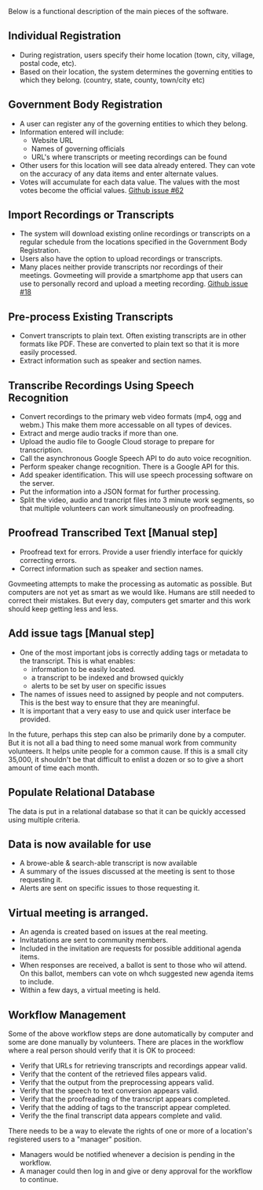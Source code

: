 Below is a functional description of the main pieces of the software.

## Individual Registration

- During registration, users specify their home location (town, city, village, postal code, etc).
- Based on their location, the system determines the governing entities to which they belong. (country, state, county, town/city etc)

## Government Body Registration

- A user can register any of the governing entities to which they belong.
- Information entered will include:
  - Website URL
  - Names of governing officials
  - URL's where transcripts or meeting recordings can be found
- Other users for this location will see data already entered. They can vote on the accuracy of any data items and enter alternate values.
- Votes will accumulate for each data value. The values with the most votes become the official values.
  <a href="https://github.com/govmeeting/govmeeting/issues/62">Github issue #62</a>

## Import Recordings or Transcripts

- The system will download existing online recordings or transcripts on a regular schedule from the locations specified in the Government Body Registration.
- Users also have the option to upload recordings or transcripts.
- Many places neither provide transcripts nor recordings of their meetings.
  Govmeeting will provide a smartphome app that users can use to
  personally record and upload a meeting recording.
  <a href="https://github.com/govmeeting/govmeeting/issues/18">Github issue #18</a>

## Pre-process Existing Transcripts

- Convert transcripts to plain text. Often existing transcripts are in other formats like PDF. These are converted to plain text so that it is more easily processed.
- Extract information such as speaker and section names.

## Transcribe Recordings Using Speech Recognition

- Convert recordings to the primary web video formats (mp4, ogg and webm.) This make them more accessable on all types of devices.
- Extract and merge audio tracks if more than one.
- Upload the audio file to Google Cloud storage to prepare for transcription.
- Call the asynchronous Google Speech API to do auto voice recognition.
- Perform speaker change recognition. There is a Google API for this.
- Add speaker identification. This will use speech processing software on the server.
- Put the information into a JSON format for further processing.
- Split the video, audio and trancript files into 3 minute work segments, so that multiple volunteers can work simultaneously on proofreading.

## Proofread Transcribed Text [Manual step]

- Proofread text for errors. Provide a user friendly interface for quickly correcting errors.
- Correct information such as speaker and section names.

Govmeeting attempts to make the processing as automatic as possible.
But computers are not yet as smart as we would like. Humans are still needed to correct their mistakes.
But every day, computers get smarter and this work should keep getting less and less.

## Add issue tags [Manual step]

- One of the most important jobs is correctly adding tags or metadata
  to the transcript. This is what enables:
  - information to be easily located.
  - a transcript to be indexed and browsed quickly
  - alerts to be set by user on specific issues
- The names of issues need to assigned by people and not computers. This is the best way to ensure that they are meaningful.
- It is important that a very easy to use and quick user interface be provided.

In the future, perhaps this step can also be primarily done by a computer. But it is not all a bad thing to need
some manual work from community volunteers. It helps unite people for a common cause.
If this is a small city 35,000, it shouldn't be that difficult to enlist a dozen or so to give a short amount of time each month.

## Populate Relational Database

The data is put in a relational database so that it can be quickly
accessed using multiple criteria.

## Data is now available for use

- A browe-able & search-able transcript is now available
- A summary of the issues discussed at the meeting is sent to those requesting it.
- Alerts are sent on specific issues to those requesting it.

## Virtual meeting is arranged.

- An agenda is created based on issues at the real meeting.
- Invitatations are sent to community members.
- Included in the invitation are requests for possible additional agenda items.
- When responses are received, a ballot is sent to those who wil attend. On this ballot, members can vote on whch suggested new agenda items to include.
- Within a few days, a virtual meeting is held.

## Workflow Management

Some of the above workflow steps are done automatically by computer and some are done manually by volunteers. There are places in the workflow where a real person should verify that it is OK to proceed:

- Verify that URLs for retrieving transcripts and recordings appear valid.
- Verify that the content of the retrieved files appears valid.
- Verify that the output from the preprocessing appears valid.
- Verify that the speech to text conversion appears valid.
- Verify that the proofreading of the transcript appears completed.
- Verify that the adding of tags to the transcript appear completed.
- Verify the the final transcript data appears complete and valid.

There needs to be a way to elevate the rights of one or more of a location's registered users to a "manager" position.

- Managers would be notified whenever a decision is pending in the workflow.
- A manager could then log in and give or deny approval for the workflow to continue.

